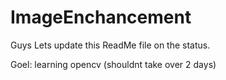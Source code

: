 # ImageEnchancement

Guys Lets update this ReadMe file on the status.

Goel: learning opencv (shouldnt take over 2 days)
